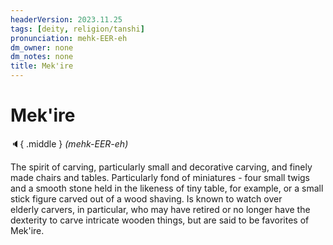 ```yaml
---
headerVersion: 2023.11.25
tags: [deity, religion/tanshi]
pronunciation: mehk-EER-eh
dm_owner: none
dm_notes: none
title: Mek'ire
---
```

# Mek'ire
:speaker:{ .middle } *(mehk-EER-eh)*  

The spirit of carving, particularly small and decorative carving, and finely made chairs and tables. Particularly fond of miniatures - four small twigs and a smooth stone held in the likeness of tiny table, for example, or a small stick figure carved out of a wood shaving. Is known to watch over elderly carvers, in particular, who may have retired or no longer have the dexterity to carve intricate wooden things, but are said to be favorites of Mek'ire.